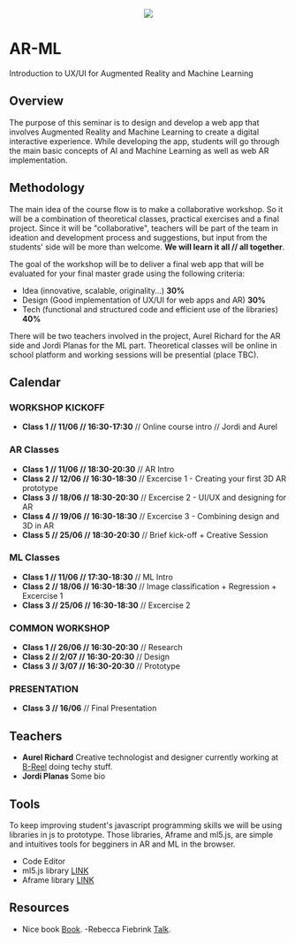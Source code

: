 
<p align="center"><img src="https://img.freepik.com/vector-gratis/machine-learning-banner-web-icon-set-mineria-datos-algoritmo-red-neuronal_35632-107.jpg?size=626&ext=jpg" /></p>

# AR-ML
Introduction to UX/UI for Augmented Reality and Machine Learning
## Overview
The purpose of this seminar is to design and develop a web app that involves Augmented Reality and Machine Learning to create a digital interactive experience. While developing the app, students will go through the main basic concepts of AI and Machine Learning as well as web AR implementation.
## Methodology
The main idea of the course flow is to make a collaborative workshop. So it will be a combination of theoretical classes, practical exercises and a final project. Since it will be "collaborative", teachers will be part of the team in ideation and development process and suggestions, but input from the students' side will be more than welcome. **We will learn it all // all together**.

The goal of the workshop will be to deliver a final web app that will be evaluated for your final master grade using the following criteria:
- Idea (innovative, scalable, originality...) **30%**
- Design (Good implementation of UX/UI for web apps and AR) **30%**
- Tech (functional and structured code and efficient use of the libraries) **40%**

There will be two teachers involved in the project, Aurel Richard for the AR side and Jordi Planas for the ML part.
Theoretical classes will be online in school platform and working sessions will be presential (place TBC).

## Calendar
### WORKSHOP KICKOFF
- **Class 1 // 11/06 // 16:30-17:30**  // Online course intro // Jordi and Aurel
### AR Classes
- **Class 1 // 11/06 // 18:30-20:30**  // AR Intro
- **Class 2 // 12/06 // 16:30-18:30**  // Excercise 1 - Creating your first 3D AR prototype
- **Class 3 // 18/06 // 18:30-20:30**  // Excercise 2 - UI/UX and designing for AR
- **Class 4 // 19/06 // 16:30-18:30**  // Excercise 3 - Combining design and 3D in AR 
- **Class 5 // 25/06 // 18:30-20:30**  // Brief kick-off + Creative Session
### ML Classes
- **Class 1 // 11/06 // 17:30-18:30**  // ML Intro
- **Class 2 // 18/06 // 16:30-18:30**  // Image classification + Regression + Excercise 1
- **Class 3 // 25/06 // 16:30-18:30**  // Excercise 2
### COMMON WORKSHOP
- **Class 1 // 26/06 // 16:30-20:30** // Research
- **Class 2 // 2/07 // 16:30-20:30** // Design
- **Class 3 // 3/07 // 16:30-20:30**  // Prototype

### PRESENTATION
- **Class 3 // 16/06**  // Final Presentation

## Teachers
- **Aurel Richard**
 Creative technologist and designer currently working at [B-Reel](https://www.b-reel.com/) doing techy stuff.
- **Jordi Planas**
Some bio
## Tools
To keep improving student's javascript programming skills we will be using libraries in js to prototype. Those libraries, Aframe and ml5.js, are simple and intuitives tools for begginers in AR and ML in the browser.
- Code Editor
- ml5.js library [LINK](https://google.com/)
- Aframe library [LINK](https://google.com/)
## Resources
- Nice book [Book](https://google.com/).
 -Rebecca Fiebrink [Talk](https://vimeo.com/287094397).

